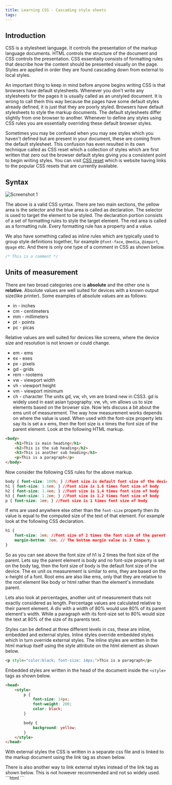 ```yaml
---
title: Learning CSS - Cascading style sheets
tags:
---
```

## Introduction
CSS is a stylesheet language. It controls the presentation of the markup language documents. HTML controls the structure of the document and CSS controls the presentation. CSS essentially consists of formatting rules that describe how the content should be presented visually on the page. Styles are applied in order they are found cascading down from external to local styles.

<!-- more -->

An important thing to keep in mind before anyone begins writing CSS is that browsers have default stylesheets. Whenever you don't write any stylesheets for the pages it is usually called as an unstyled document. It is wrong to call them this way because the pages have some default styles already defined, it is just that they are poorly styled. Browsers have default stylesheets to style the markup documents. The default stylesheets differ slightly from one browser to another. Whenever to define any styles using CSS rules you are essentially overriding these default browser styles. 

Sometimes you may be confused when you may see styles which you haven't defined but are present in your document, these are coming from the default stylesheet. This confusion has even resulted in its own technique called as CSS reset which a collection of styles which are first written that zero out the browser default styles giving you a consistent point to begin writing styles. You can visit [CSS reset](http://cssreset.com) which is website having links to the popular CSS resets that are currently available.

## Syntax
![Screenshot 1](/img/learning-css/css-syntax.png)

The above is a valid CSS syntax. There are two main sections, the yellow area is the selector and the blue area is called as declaration. The selector is used to target the element to be styled. The declaration portion consists of a set of formatting rules to style the target element. The red area is called as a formatting rule. Every formatting rule has a property and a value.

We also have something called as inline rules which are typically used to group style definitions together, for example `@font-face`, `@media`, `@import`, `@page` etc. And there is only one type of a comment in CSS as shown below.
```css
/* This is a comment */
```

## Units of measurement
There are two broad categories one is **absolute** and the other one is **relative**. Absolute values are well suited for devices with a known output size(like printer). Some examples of absolute values are as follows:
- in - inches
- cm - centimeters
- mm - millimeters
- pt - points
- pc - picas

Relative values are well suited for devices like screens, where the device size and resolution is not known or could change.
- em - ems
- ex - exes
- px - pixels
- gd - grids
- rem - rootems
- vw - viewport width
- vh - viewport height
- vm - viewport minimum
- ch - character
The units gd, vw, vh, vm are brand new in CSS3. gd is widely used in east asian typography. vw, vh, vm allows us to size elements based on the browser size. Now lets discuss a bit about the ems unit of measurement. The way how measurement works depends on where the value is used. When used with the font-size property lets say its is set a x ems, then the font size is x times the font size of the parent element. Look at the following HTML markup.
```html
<body>
	<h1>This is main heading</h1>
	<h2>This is the sub heading</h2>
	<h3>This is another sub heading</h3>
	<p>This is a paragraph</p>
</body>
```
Now consider the following CSS rules for the above markup.
```css
body { font-size: 100%; } //Font size is default font size of the device
h1 { font-size: 1.6em; } //Font size is 1.6 times font size of body
h2 { font-size: 1.4em; } //Font size is 1.4 times font size of body
h3 { font-size: 1.2em; } //Font size is 1.2 times font size of body
p { font-size: 1em; } //Font size is 1 times font size of body
```
If ems are used anywhere else other than the `font-size` property then its value is equal to the computed size of the text of that element. For example look at the following CSS declaration.
```css
h1 {
	font-size: 2em; //Font size of 2 times the font size of the parent element let the value be y
	margin-bottom: 3em; // The bottom margin value is 3 times y
}
```
So as you can see above the font size of h1 is 2 times the font size of the parent. Lets say the parent element is body and no font-size property is set on the body tag, then the font size of body is the default font size of the device. The ex unit os measurement is similar to ems, they are based on the x-height of a font. Root ems are also like ems, only that they are relative to the root element like body or html rather than the element's immediate parent. 

Lets also look at percentages, another unit of measurement thats not exactly considered as length. Percentage values are calculated relative to their parent element. A div with a width of 80% would use 80% of its parent element's width. While a paragraph with its font-size set to 80% would size the text at 80% of the size of its parents text.

Styles can be defined at three different levels in css, these are inline, embedded and external styles. Inline styles override embedded styles which in turn override external styles. The inline styles are written in the html markup itself using the style attribute on the html element as shown below.
```html
<p style="color:black; font-size: 14px;">This is a paragraph</p>
```
Embedded styles are written in the head of the document inside the `<style>` tags as shown below.
```html
<head>
	<style>
		p {
			font-size: 14px;
			font-weight: 200;
			color: black;
		}

		body {
			background: yellow;
		}
	</style>
</head>
```
With external styles the CSS is written in a separate css file and is linked to the markup document using the link tag as shown below.
<head>
	<link rel="stylesheet" type="text/css" href="css/style.css">
</head>
There is also another way to link external styles instead of the link tag as shown below. This is not however recommended and not so widely used.
```html
<head>
	<style type="text/css">
		@import url("css/style.css");
	</style>
</head>
```